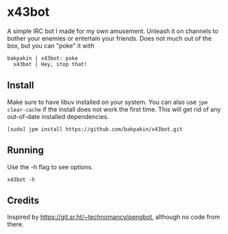 # x43bot

A simple IRC bot I made for my own amusement. Unleash it on channels to bother your enemies or
entertain your friends. Does not much out of the box, but you can "poke" it with

```
bakpakin | x43bot: poke
  x43bot | Hey, stop that!
```

## Install

Make sure to have libuv installed on your system. You can also use `jpm clear-cache`
if the install does not work the first time. This will get rid of any out-of-date
installed dependencies.

```
[sudo] jpm install https://github.com/bakpakin/x43bot.git
```

## Running

Use the -h flag to see options.

```
x43bot -h
```

## Credits

Inspired by https://git.sr.ht/~technomancy/pengbot, although no code from there.
